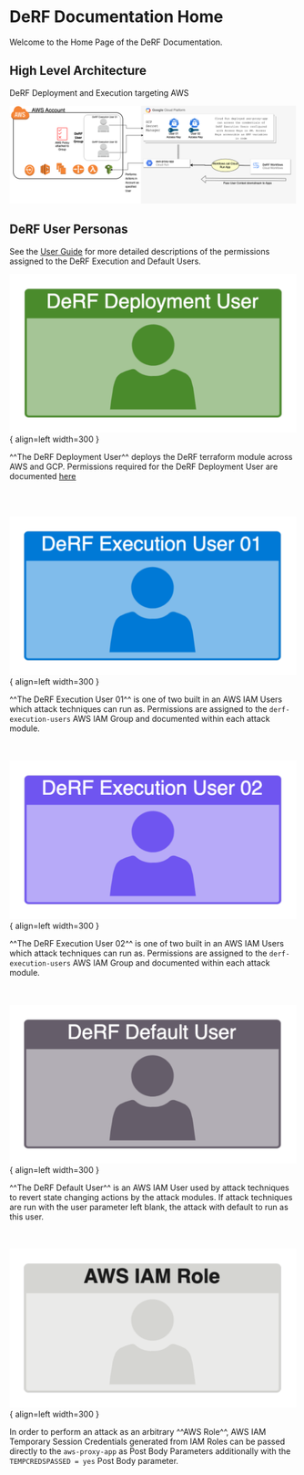 # DeRF Documentation Home
 
Welcome to the Home Page of the DeRF Documentation.


## **High Level Architecture**  

DeRF Deployment and Execution targeting AWS
  
![](./images/DeRF%20Architecture.png)


## **DeRF User Personas**
See the [User Guide](./user-guide/execution-user-permissions.md) for more detailed descriptions of the permissions assigned to the DeRF Execution and Default Users.

![](./images/DeRF_Deployment_User.png){ align=left width=300 } 


^^The DeRF Deployment User^^ deploys the DeRF terraform module across AWS and GCP. Permissions required for the DeRF Deployment User are documented [here](./Deployment/deployment-permissions.md)    

<br></br>

![](./images/DeRF_Execution_User01.png){ align=left width=300 }   


^^The DeRF Execution User 01^^ is one of two built in an AWS IAM Users which attack techniques can run as. Permissions are assigned to the `derf-execution-users` AWS IAM Group and documented within each attack module.  
<br></br>

![](./images/DeRF_Execution_User02.png){ align=left width=300 }  


^^The DeRF Execution User 02^^ is one of two built in an AWS IAM Users which attack techniques can run as. Permissions are assigned to the `derf-execution-users` AWS IAM Group and documented within each attack module.  
<br></br>

![](./images/DeRF_Default_User.png){ align=left width=300 }  


^^The DeRF Default User^^ is an AWS IAM User used by attack techniques to revert state changing actions by the attack modules.  If attack techniques are run with the user parameter left blank, the attack with default to run as this user.   
<br></br>

![](./images/Derf_AWS-IAM-Role.png){ align=left width=300 }   


In order to perform an attack as an arbitrary ^^AWS Role^^, AWS IAM Temporary Session Credentials generated from IAM Roles can be passed directly to the `aws-proxy-app` as Post Body Parameters additionally with the `TEMPCREDSPASSED = yes` Post Body parameter.
<br></br>